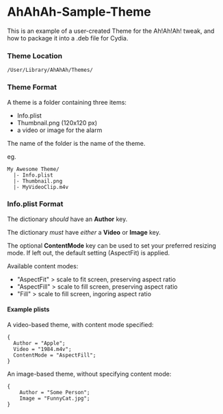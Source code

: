 # AhAhAh-Sample-Theme

This is an example of a user-created Theme for the Ah!Ah!Ah! tweak, and how to package it into a .deb file for Cydia.

###  Theme Location

```
/User/Library/AhAhAh/Themes/
```


### Theme Format

A theme is a folder containing three items:
- Info.plist
- Thumbnail.png (120x120 px)
- a video or image for the alarm

The name of the folder is the name of the theme.

eg.

```
My Awesome Theme/
  |- Info.plist
  |- Thumbnail.png
  |- MyVideoClip.m4v
```


### Info.plist Format

The dictionary *should* have an **Author** key.

The dictionary *must* have *either* a **Video** or **Image** key.

The optional **ContentMode** key can be used to set your preferred resizing mode. If left out, the default setting (AspectFit) is applied.

Available content modes:
- "AspectFit" > scale to fit screen, preserving aspect ratio
- "AspectFill" > scale to fill screen, preserving aspect ratio
- "Fill" > scale to fill screen, ingoring aspect ratio


#### Example plists

A video-based theme, with content mode specified:
```plist
{
  Author = "Apple";
  Video = "1984.m4v";
  ContentMode = "AspectFill";
}
```
An image-based theme, without specifying content mode:

```plist
{
	Author = "Some Person";
	Image = "FunnyCat.jpg";
}
```
